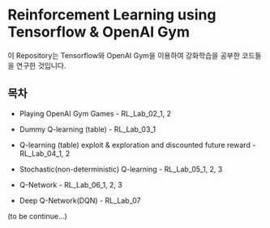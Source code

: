 # Reinforcement Learning using Tensorflow & OpenAI Gym

이 Repository는 Tensorflow와 OpenAI Gym을 이용하여 강화학습을 공부한 코드들을 연구한 것입니다.

## 목차

* Playing OpenAI Gym Games - RL_Lab_02_1, 2

* Dummy Q-learning (table) - RL_Lab_03_1

* Q-learning (table) exploit & exploration and discounted future reward - RL_Lab_04_1, 2

* Stochastic(non-deterministic) Q-learning - RL_Lab_05_1, 2, 3

* Q-Network - RL_Lab_06_1, 2, 3

* Deep Q-Network(DQN) - RL_Lab_07

(to be continue...)
